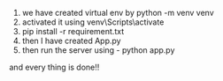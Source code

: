 1. we have created virtual env by python -m venv venv
2. activated it using venv\Scripts\activate
3. pip install -r requirement.txt
4. then I have created App.py
5. then run the server using - python app.py

and every thing is done!!